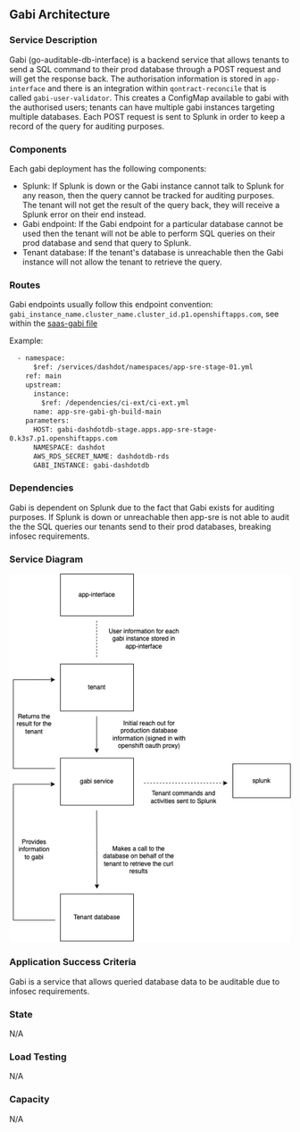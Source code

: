 ## Gabi Architecture

### Service Description

Gabi (go-auditable-db-interface) is a backend service that allows tenants to send a SQL command to their prod database through a POST request and will get the response back. The authorisation information is stored in `app-interface` and there is an integration within `qontract-reconcile` that is called `gabi-user-validator`. This creates a ConfigMap available to gabi with the authorised users; tenants can have multiple gabi instances targeting multiple databases. Each POST request is sent to Splunk in order to keep a record of the query for auditing purposes.

### Components

Each gabi deployment has the following components:
- Splunk: If Splunk is down or the Gabi instance cannot talk to Splunk for any reason, then the query cannot be tracked for auditing purposes. The tenant will not get the result of the query back, they will receive a Splunk error on their end instead.
- Gabi endpoint: If the Gabi endpoint for a particular database cannot be used then the tenant will not be able to perform SQL queries on their prod database and send that query to Splunk.
- Tenant database: If the tenant's database is unreachable then the Gabi instance will not allow the tenant to retrieve the query.

### Routes

Gabi endpoints usually follow this endpoint convention: `gabi_instance_name.cluster_name.cluster_id.p1.openshiftapps.com`, see within the [saas-gabi file](https://gitlab.cee.redhat.com/service/app-interface/-/blob/master/data/services/gabi/cicd/saas-gabi.yaml)

Example:
```
  - namespace:
      $ref: /services/dashdot/namespaces/app-sre-stage-01.yml
    ref: main
    upstream:
      instance:
        $ref: /dependencies/ci-ext/ci-ext.yml
      name: app-sre-gabi-gh-build-main
    parameters:
      HOST: gabi-dashdotdb-stage.apps.app-sre-stage-0.k3s7.p1.openshiftapps.com
      NAMESPACE: dashdot
      AWS_RDS_SECRET_NAME: dashdotdb-rds
      GABI_INSTANCE: gabi-dashdotdb
```

### Dependencies

Gabi is dependent on Splunk due to the fact that Gabi exists for auditing purposes. If Splunk is down or unreachable then app-sre is not able to audit the the SQL queries our tenants send to their prod databases, breaking infosec requirements.

### Service Diagram

![gabi-architecture](gabi-service-architecture.png)

### Application Success Criteria

Gabi is a service that allows queried database data to be auditable due to infosec requirements.

### State

N/A

### Load Testing

N/A

### Capacity

N/A
